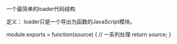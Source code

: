 一个最简单的loader代码结构

定义： loader只是一个导出为函数的JavaScript模块。

module.exports = function(source) {
    // 一系列处理
    return source;
}